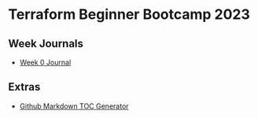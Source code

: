 # Terraform Beginner Bootcamp 2023

## Week Journals
 - [Week 0 Journal](journal.week0.md)

## Extras

 - [Github Markdown TOC Generator](https://ecotrust-canada.github.io/markdown-toc/)
